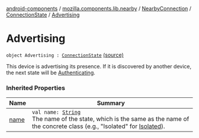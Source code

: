 [android-components](../../../index.md) / [mozilla.components.lib.nearby](../../index.md) / [NearbyConnection](../index.md) / [ConnectionState](index.md) / [Advertising](./-advertising.md)

# Advertising

`object Advertising : `[`ConnectionState`](index.md) [(source)](https://github.com/mozilla-mobile/android-components/blob/master/components/lib/nearby/src/main/java/mozilla/components/lib/nearby/NearbyConnection.kt#L115)

This device is advertising its presence. If it is discovered by another device,
the next state will be [Authenticating](-authenticating/index.md).

### Inherited Properties

| Name | Summary |
|---|---|
| [name](name.md) | `val name: `[`String`](https://kotlinlang.org/api/latest/jvm/stdlib/kotlin/-string/index.html)<br>The name of the state, which is the same as the name of the concrete class (e.g., "Isolated" for [Isolated](-isolated.md)). |
